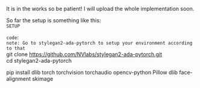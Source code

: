 It is in the works so be patient! I will upload the whole implementation soon.


So far the setup is something like this:<br>
`SETUP`

`code`: <br>
  `note: Go to stylegan2-ada-pytorch to setup your environment according to that`<br>
  git clone https://github.com/NVlabs/stylegan2-ada-pytorch.git <br>
  cd stylegan2-ada-pytorch <br>

  pip install dlib torch torchvision torchaudio opencv-python Pillow dlib face-alignment skimage
  
